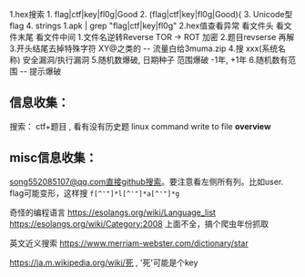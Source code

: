 
1.hex搜索
        1.  flag|ctf|key|fl0g|Good
        2.   (flag|ctf|key|fl0g|Good)\{
        3.   Unicode型 flag
        4.  strings 1.apk | grep "flag\|ctf\|key\|fl0g"
2.hex值查看异常
        看文件头
        看文件末尾
        看文件中间
1.文件名逆转Reverse
TOR -> ROT  加密
2.题目revserse 再解
3.开头结尾去掉特殊字符 XY@之类的 -- 流量白给3muma.zip
4.搜 xxx(系统名称) 安全漏洞/执行漏洞
5.随机数爆破, 日期种子 范围爆破 -1年, +1年
6.随机数有范围 -- 提示爆破

## 信息收集：

搜索： ctf+题目  , 看有没有历史题
linux command write to file __overview__


## misc信息收集：
song552085107@qq.com直接github搜索。要注意看左侧所有列。比如user.
      flag可能变形，这样搜 `f[^'"]*l[^'"]*a[^'"]*g`

奇怪的编程语言 https://esolangs.org/wiki/Language_list
             https://esolangs.org/wiki/Category:2008  上面不全，搞个爬虫年份抓取

英文近义搜索   https://www.merriam-webster.com/dictionary/star

https://ja.m.wikipedia.org/wiki/死 ,  '死'可能是个key
